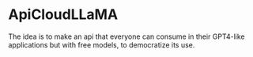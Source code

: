 # ApiCloudLLaMA
The idea is to make an api that everyone can consume in their GPT4-like applications but with free models, to democratize its use.
